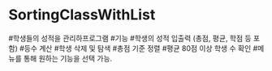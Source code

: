 # SortingClassWithList
#학생들의 성적을 관리하프로그램
#기능
#학생의 성적 입출력 (총점, 평균, 학점 등 포함)
#등수 계산
#학생 삭제 및 탐색
#총점 기준 정렬
#평균 80점 이상 학생 수 확인
#메뉴를 통해 원하는 기능을 선택 가능.
